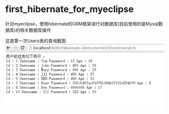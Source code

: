 # first_hibernate_for_myeclipse
针对myeclipse，使用hibernate的ORM框架进行对数据库(目前使用的是Mysql数据库)的相关数据库操作

这是第一次Users表的查询截图
![](https://github.com/hohoTT/first_hibernate_for_myeclipse/blob/master/WebRoot/WEB-INF/static/images/%E6%9F%A5%E8%AF%A2%E4%BF%A1%E6%81%AF.png)
    
